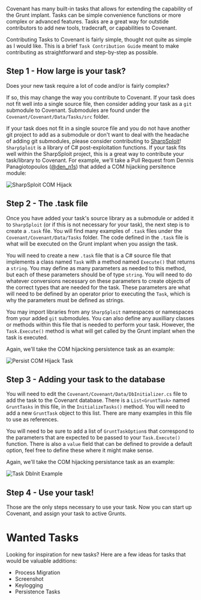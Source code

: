 Covenant has many built-in tasks that allows for extending the capability of the Grunt implant. Tasks can be simple convenience functions or more complex or advanced features. Tasks are a great way for outstide contributors to add new tools, tradecraft, or capabilities to Covenant.

Contributing Tasks to Covenant is fairly simple, thought not quite as simple as I would like. This is a brief `Task Contribution Guide` meant to make contributing as straightforward and step-by-step as possible.

##  Step 1 - How large is your task?

Does your new task require a lot of code and/or is fairly complex?

If so, this may change the way you contribute to Covenant. If your task does not fit well into a single source file, then consider adding your task as a `git` submodule to Covenant. Submodules are found under the `Covenant/Covenant/Data/Tasks/src` folder.

If your task does not fit in a single source file and you do not have another git project to add as a submodule or don't want to deal with the headache of adding git submodules, please consider contributing to [SharpSploit](https://github.com/cobbr/SharpSploit)! `SharpSploit` is a library of C# post-exploitation functions. If your task fits well within the SharpSploit project, this is a great way to contribute your task/library to Covenant. For example, we'll take a Pull Request from Dennis Panagiotopoulos ([@den_n1s](https://twitter.com/den_n1s)) that added a COM hijacking persitence module:

![SharpSploit COM Hijack](https://github.com/cobbr/Covenant/wiki/images/sharpsploit-pull-request.png)

## Step 2 - The .task file

Once you have added your task's source library as a submodule or added it to `SharpSploit` (or if this is not necessary for your task), the next step is to create a `.task` file. You will find many examples of `.task` files under the `Covenant/Covenant/Data/Tasks` folder. The code defined in the `.task` file is what will be executed on the Grunt implant when you assign the task.

You will need to create a new `.task` file that is a C# source file that implements a class named `Task` with a method named `Execute()` that returns a `string`. You may define as many parameters as needed to this method, but each of these parameters should be of type `string`. You will need to do whatever conversions necessary on these parameters to create objects of the correct types that are needed for the task. These parameters are what will need to be defined by an operator prior to executing the `Task`, which is why the parameters must be defined as strings.

You may import libraries from any `SharpSploit` namespaces or namespaces from your added `git` submodules. You can also define any auxilliary classes or methods within this file that is needed to perform your task. However, the `Task.Execute()` method is what will get called by the Grunt implant when the task is executed.

Again, we'll take the COM hijacking persistence task as an example:

![Persist COM Hijack Task](https://github.com/cobbr/Covenant/wiki/images/persist-com-hijack-task.png)

## Step 3 - Adding your task to the database

You will need to edit the `Covenant/Covenant/Data/DbInitializer.cs` file to add the task to the Covenant database. There is a `List<GruntTask>` named `GruntTasks` in this file, in the `InitializeTasks()` method. You will need to add a new `GruntTask` object to this list. There are many examples in this file to use as references.

You will need to be sure to add a list of `GruntTaskOption`s that correspond to the parameters that are expected to be passed to your `Task.Execute()` function. There is also a `value` field that can be defined to provide a default option, feel free to define these where it might make sense.

Again, we'll take the COM hijacking persistance task as an example:

![Task DbInit Example](https://github.com/cobbr/Covenant/wiki/images/task-dbinit-example.png)

## Step 4 - Use your task!

Those are the only steps necessary to use your task. Now you can start up Covenant, and assign your task to active Grunts.

# Wanted Tasks

Looking for inspiration for new tasks? Here are a few ideas for tasks that would be valuable additions:

* Process Migration
* Screenshot
* Keylogging
* Persistence Tasks